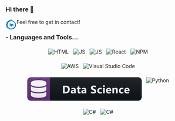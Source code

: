 ### Hi there 👋

<a href="https://www.linkedin.com/in/alvaro-raposo/">
  <img align="left" alt="Linkedin" width="30px" src="https://github.com/alvaroraposo/alvaroraposo/blob/master/linkedinlogo.png" />
</a>
Feel free to get in contact!

### - Languages and Tools...

<p align="center">
 <img src="https://simpleicons.org/icons/html5.svg" width="50" alt="HTML" style="vertical-align:top; margin:4px"/>
 <img src="https://simpleicons.org/icons/javascript.svg" alt="JS" style="vertical-align:top; margin:4px"/>
 <img src="https://simpleicons.org/icons/css3.svg" alt="JS" style="vertical-align:top; margin:4px"/>
 <img src="https://simpleicons.org/icons/react.svg" alt="React" style="vertical-align:top; margin:4px"/>
 <img src="https://simpleicons.org/icons/npm.svg" alt="NPM" style="vertical-align:top; margin:4px"/>
</p>
<p align="center">
 <img src="https://simpleicons.org/icons/amazonaws.svg" alt="AWS" style="vertical-align:top; margin:4px"/> 
 <img src="https://simpleicons.org/icons/visualstudiocode.svg" alt="Visual Studio Code" style="vertical-align:top; margin:4px"/>
</p>
<p align="center">
 <img src="https://raw.githubusercontent.com/8bithemant/8bithemant/master/svg/dev/misc/datascience.svg" alt="Data Science" style="vertical-align:top; margin:4px">
 <img src="https://simpleicons.org/icons/python.svg" alt="Python" style="vertical-align:top; margin:4px"> 
</p>
<p align="center">
 <img src="https://simpleicons.org/icons/dot-net.svg" alt="C#" style="vertical-align:top; margin:4px">
 <img src="https://simpleicons.org/icons/csharp.svg" alt="C#" style="vertical-align:top; margin:4px">  
</p>
<!--
**alvaroraposo/alvaroraposo** is a ✨ _special_ ✨ repository because its `README.md` (this file) appears on your GitHub profile.

Here are some ideas to get you started:

- 🔭 I’m currently working on ...
- 🌱 I’m currently learning ...
- 👯 I’m looking to collaborate on ...
- 🤔 I’m looking for help with ...
- 💬 Ask me about ...
- 📫 How to reach me: ...
- 😄 Pronouns: ...
- ⚡ Fun fact: ...
-->
